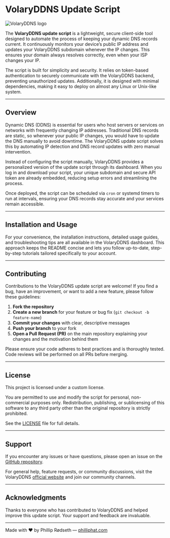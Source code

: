 # VolaryDDNS Update Script

![VolaryDDNS logo](https://static-content.volary.cloud/images/logo-long.png)    

The **VolaryDDNS update script** is a lightweight, secure client-side tool designed to automate the process of keeping your dynamic DNS records current. It continuously monitors your device’s public IP address and updates your VolaryDDNS subdomain whenever the IP changes. This ensures your domain always resolves correctly, even when your ISP changes your IP.

The script is built for simplicity and security. It relies on token-based authentication to securely communicate with the VolaryDDNS backend, preventing unauthorized updates. Additionally, it is designed with minimal dependencies, making it easy to deploy on almost any Linux or Unix-like system.

---

## Overview

Dynamic DNS (DDNS) is essential for users who host servers or services on networks with frequently changing IP addresses. Traditional DNS records are static, so whenever your public IP changes, you would have to update the DNS manually to avoid downtime. The VolaryDDNS update script solves this by automating IP detection and DNS record updates with zero manual intervention.

Instead of configuring the script manually, VolaryDDNS provides a personalized version of the update script through its dashboard. When you log in and download your script, your unique subdomain and secure API token are already embedded, reducing setup errors and streamlining the process.

Once deployed, the script can be scheduled via `cron` or systemd timers to run at intervals, ensuring your DNS records stay accurate and your services remain accessible.

---

## Installation and Usage

For your convenience, the installation instructions, detailed usage guides, and troubleshooting tips are all available in the VolaryDDNS dashboard. This approach keeps the README concise and lets you follow up-to-date, step-by-step tutorials tailored specifically to your account.

---

## Contributing

Contributions to the VolaryDDNS update script are welcome! If you find a bug, have an improvement, or want to add a new feature, please follow these guidelines:

1. **Fork the repository**  
2. **Create a new branch** for your feature or bug fix (`git checkout -b feature-name`)  
3. **Commit your changes** with clear, descriptive messages  
4. **Push your branch** to your fork  
5. **Open a Pull Request (PR)** on the main repository explaining your changes and the motivation behind them  

Please ensure your code adheres to best practices and is thoroughly tested. Code reviews will be performed on all PRs before merging.

---

## License

This project is licensed under a custom license.

You are permitted to use and modify the script for personal, non-commercial purposes only. Redistribution, publishing, or sublicensing of this software to any third party other than the original repository is strictly prohibited.

See the [LICENSE](https://github.com/VolaryCloud/VolaryDDNS-updates/blob/main/LICENSE) file for full details.

---

## Support

If you encounter any issues or have questions, please open an issue on the [GitHub repository](https://github.com/VolaryCloud/VolaryDDNS-updates/issues).

For general help, feature requests, or community discussions, visit the VolaryDDNS [official website](https://ddns.volary.cloud) and join our community channels.

---

## Acknowledgments

Thanks to everyone who has contributed to VolaryDDNS and helped improve this update script. Your support and feedback are invaluable.

---

Made with ❤️ by Phillip Rødseth — [philliphat.com](https://philliphat.com)
